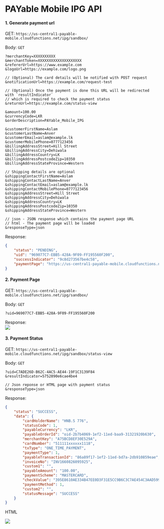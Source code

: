 # PAYable Mobile IPG API

#### 1. Generate payment url 

GET: `https://us-central1-payable-mobile.cloudfunctions.net/ipg/sandbox/`

Body: `GET`

```url
?merchantKey=XXXXXXXXXX
&merchantToken=XXXXXXXXXXXXXXXXXXXX
&refererUrl=https://www.example.com
&logoUrl=https://example.com/logo.png

// (Optional) The card details will be notified with POST request
&notificationUrl=https://example.com/request-test 

// (Optional) Once the payment is done this URL will be redirected with `resultIndicator` 
// which is required to check the payment status
&returnUrl=https://example.com/status-view 

&amount=100.00
&currencyCode=LKR
&orderDescription=PAYable_Mobile_IPG

&customerFirstName=Aslam
&customerLastName=Anver
&customerEmail=aslam@example.lk
&customerMobilePhone=0777123456
&billingAddressStreet=Hill Street
&billingAddressCity=Dehiwala
&billingAddressCountry=LK
&billingAddressPostcodeZip=10350
&billingAddressStateProvince=Western

// Shipping details are optional
&shippingContactFirstName=Aslam
&shippingContactLastName=Anver
&shippingContactEmail=aslam@example.lk
&shippingContactMobilePhone=0777123456
&shippingAddressStreet=Hill Street
&shippingAddressCity=Dehiwala
&shippingAddressCountry=LK
&shippingAddressPostcodeZip=10350
&shippingAddressStateProvince=Western

// json - JSON response which contains the payment page URL
// html - The payment page will be loaded
&responseType=json
```

Response:
```json
{
    "status": "PENDING",
    "uid": "969077C7-EBB5-428A-9F09-FF195560F200",
    "successIndicator": "9c8d273567be4c58",
    "paymentPage": "https://us-central1-payable-mobile.cloudfunctions.net/ipg/sandbox/?uid=969077C7-EBB5-428A-9F09-FF195560F200"
}
```

#### 2. Payment Page

GET: `https://us-central1-payable-mobile.cloudfunctions.net/ipg/sandbox/`

Body: `GET`

```url
?uid=969077C7-EBB5-428A-9F09-FF195560F200
```

Response: <br/>
![](https://i.imgur.com/p0aewHZ.png)

#### 3. Payment Status

GET: `https://us-central1-payable-mobile.cloudfunctions.net/ipg/sandbox/status-view`

Body: `GET`

```url
?uid=C7ADE26D-B62C-4AC5-AE44-19F1C3139F84
&resultIndicator=5752890e6cae4be4

// Json reponse or HTML page with payment status
&responseType=json
```

Response:

```json
{
    "status": "SUCCESS",
    "data": {
        "cardHolderName": "HNB.S 776",
        "statusCode": 1,
        "payableCurrency": "LKR",
        "payableOrderId": "oid-2b7b4069-1ef2-11ed-baa9-31321920b630",
        "merchantKey": "A75BCD8EF30E529A",
        "cardNumber": "511111xxxxxx1118",
        "txType": "ONE_TIME_PAYMENT",
        "paymentType": 1,
        "payableTransactionId": "86a89f17-1ef2-11ed-bd7a-2db910859eae",
        "invoiceNo": "INV1660826095925",
        "custom1": "",
        "payableAmount": "100.00",
        "paymentScheme": "MASTERCARD",
        "checkValue": "395E8610AE334B47EE0D3F31E5CC9B6C3C7AE454C3AAD5999CCAD7C9C4E8ADB56A52BA273AAC0D0AFE48EF4AD13A4B05FF7291E63C1BF30AE4DA1C3E1DA958C6",
        "paymentMethod": 1,
        "custom2": "",
        "statusMessage": "SUCCESS"
    }
}
```

HTML <br/>

![](https://i.imgur.com/9GlYUdL.png)


